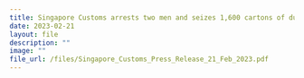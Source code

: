 ```yaml
---
title: Singapore Customs arrests two men and seizes 1,600 cartons of duty-unpaid cigarettes
date: 2023-02-21
layout: file
description: ""
image: ""
file_url: /files/Singapore_Customs_Press_Release_21_Feb_2023.pdf
---
```

